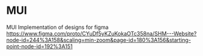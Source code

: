 # MUI
MUI Implementation of designs for figma <br>
 https://www.figma.com/proto/CYuDf5yKZuKokaOTc358na/SHM---Website?node-id=244%3A158&scaling=min-zoom&page-id=180%3A156&starting-point-node-id=192%3A151

